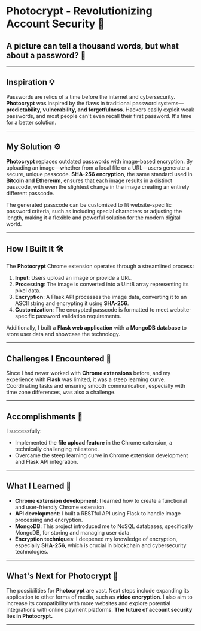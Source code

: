 # Photocrypt - Revolutionizing Account Security 🔐

## A picture can tell a thousand words, but what about a password? 🤔  


---

## Inspiration 💡
Passwords are relics of a time before the internet and cybersecurity. **Photocrypt** was inspired by the flaws in traditional password systems—**predictability, vulnerability, and forgetfulness**. Hackers easily exploit weak passwords, and most people can't even recall their first password. It's time for a better solution.

---

## My Solution ⚙️
**Photocrypt** replaces outdated passwords with image-based encryption. By uploading an image—whether from a local file or a URL—users generate a secure, unique passcode. **SHA-256 encryption**, the same standard used in **Bitcoin and Ethereum**, ensures that each image results in a distinct passcode, with even the slightest change in the image creating an entirely different passcode.

The generated passcode can be customized to fit website-specific password criteria, such as including special characters or adjusting the length, making it a flexible and powerful solution for the modern digital world.

---

## How I Built It 🛠️
The **Photocrypt** Chrome extension operates through a streamlined process:
1. **Input**: Users upload an image or provide a URL.
2. **Processing**: The image is converted into a Uint8 array representing its pixel data.
3. **Encryption**: A Flask API processes the image data, converting it to an ASCII string and encrypting it using **SHA-256**.
4. **Customization**: The encrypted passcode is formatted to meet website-specific password validation requirements.

Additionally, I built a **Flask web application** with a **MongoDB database** to store user data and showcase the technology.

---

## Challenges I Encountered 🚧
Since I had never worked with **Chrome extensions** before, and my experience with **Flask** was limited, it was a steep learning curve. Coordinating tasks and ensuring smooth communication, especially with time zone differences, was also a challenge.

---

## Accomplishments 🌟
I successfully:
- Implemented the **file upload feature** in the Chrome extension, a technically challenging milestone.
- Overcame the steep learning curve in Chrome extension development and Flask API integration.

---

## What I Learned 📖
- **Chrome extension development**: I learned how to create a functional and user-friendly Chrome extension.
- **API development**: I built a RESTful API using Flask to handle image processing and encryption.
- **MongoDB**: This project introduced me to NoSQL databases, specifically MongoDB, for storing and managing user data.
- **Encryption techniques**: I deepened my knowledge of encryption, especially **SHA-256**, which is crucial in blockchain and cybersecurity technologies.

---

## What's Next for Photocrypt 🚀
The possibilities for **Photocrypt** are vast. Next steps include expanding its application to other forms of media, such as **video encryption**. I also aim to increase its compatibility with more websites and explore potential integrations with online payment platforms. **The future of account security lies in Photocrypt.**

---
